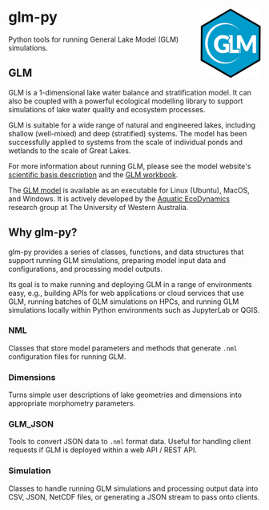 # glm-py <img src="https://raw.githubusercontent.com/AquaticEcoDynamics/GLM/master/glm.png" align="right" height="138" />

Python tools for running General Lake Model (GLM) simulations.

## GLM

GLM is a 1-dimensional lake water balance and stratification model. It can also be coupled with a powerful ecological modelling library to support simulations of lake water quality and ecosystem processes.

GLM is suitable for a wide range of natural and engineered lakes, including shallow (well-mixed) and deep (stratified) systems. The model has been successfully applied to systems from the scale of individual ponds and wetlands to the scale of Great Lakes.

For more information about running GLM, please see the model website's <a href="https://aed.see.uwa.edu.au/research/models/glm/overview.html" target="_blank">scientific basis description</a> and the <a href="https://aquaticecodynamics.github.io/glm-workbook/" target="_blank">GLM workbook</a>. 

The <a href="https://github.com/AquaticEcoDynamics/glm-aed/tree/main/binaries" target="_blank">GLM model</a> is available as an executable for Linux (Ubuntu), MacOS, and Windows. It is actively developed by the 
[Aquatic EcoDynamics](https://github.com/AquaticEcoDynamics) research group at The University of Western Australia.

## Why glm-py?

glm-py provides a series of classes, functions, and data structures that support running GLM simulations, preparing model input data and configurations, and processing model outputs. 

Its goal is to make running and deploying GLM in a range of environments easy, e.g., building APIs for web applications or cloud services that use GLM, running batches of GLM simulations on HPCs, and running GLM simulations locally within Python environments such as JupyterLab or QGIS. 

### NML

Classes that store model parameters and methods that generate `.nml` configuration files for running GLM. 

### Dimensions

Turns simple user descriptions of lake geometries and dimensions into appropriate morphometry parameters.

### GLM_JSON

Tools to convert JSON data to `.nml` format data. Useful for handling client requests if GLM is deployed within a web API / REST API.

### Simulation

Classes to handle running GLM simulations and processing output data into CSV, JSON, NetCDF files, or generating a JSON stream to pass onto clients. 
